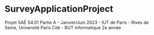 # SurveyApplicationProject
Projet SAÉ S4.01 Partie A - Janvier/Juin 2023 - IUT de Paris - Rives de Seine, Université Paris Cité - BUT Informatique 2e année
